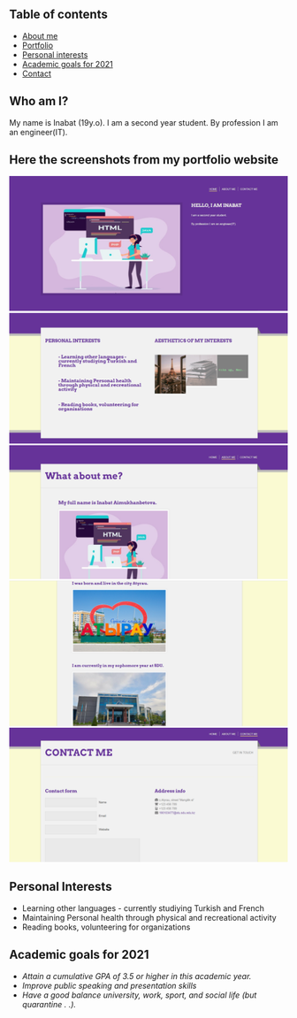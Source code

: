 ## Table of contents

-   [About me](#about-me)
-   [Portfolio](#screenshots)
-   [Personal interests](#interests)
-   [Academic goals for 2021](#inspiration)
-   [Contact](#contact)

## Who am I?

My name is Inabat (19y.o). I am a second year student. By profession I am an engineer(IT).

## Here the screenshots from my portfolio website

![Example screenshot](images/1.png)
![Example screenshot](images/2.png)
![Example screenshot](images/3.png)
![Example screenshot](images/4.png)
![Example screenshot](images/5.png)

## Personal Interests

-   Learning other languages - currently studiying Turkish and French
-   Maintaining Personal health through physical and recreational activity
-   Reading books, volunteering for organizations

## Academic goals for 2021

-   _Attain_ _a_ _cumulative_ _GPA_ _of_ _3.5_ _or_ _higher_ _in_ _this_ _academic_ _year._
-   _Improve_ _public_ _speaking_ _and_ _presentation_ _skills_
-   _Have_ _a_ _good_ _balance_ _university,_ _work,_ _sport,_ _and_ _social_ _life_ _(but_ _quarantine . .)._
